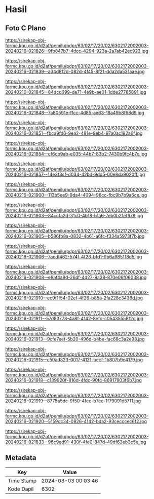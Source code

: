 # Hasil

## Foto C Plano

https://sirekap-obj-formc.kpu.go.id/d2af/pemilu/pdpr/63/02/17/20/02/6302172002003-20240216-021826--9fb847b7-4dcc-4294-923a-2a7ab42ec923.jpg

https://sirekap-obj-formc.kpu.go.id/d2af/pemilu/pdpr/63/02/17/20/02/6302172002003-20240216-021839--a34d8f2d-082d-4f45-8f21-dda2da531aae.jpg

https://sirekap-obj-formc.kpu.go.id/d2af/pemilu/pdpr/63/02/17/20/02/6302172002003-20240216-021845--84dcd699-de71-4e9b-ae01-1dde27785891.jpg

https://sirekap-obj-formc.kpu.go.id/d2af/pemilu/pdpr/63/02/17/20/02/6302172002003-20240216-021848--7a80591e-ffcc-4d85-ae63-18a49b8f68d9.jpg

https://sirekap-obj-formc.kpu.go.id/d2af/pemilu/pdpr/63/02/17/20/02/6302172002003-20240216-021851--fbca9fd6-9ea2-481e-9eb4-97a0ac192a6f.jpg

https://sirekap-obj-formc.kpu.go.id/d2af/pemilu/pdpr/63/02/17/20/02/6302172002003-20240216-021854--cf6cb9ab-e035-44b7-83b2-7430b9fc4b7c.jpg

https://sirekap-obj-formc.kpu.go.id/d2af/pemilu/pdpr/63/02/17/20/02/6302172002003-20240216-021857--14e3f3cf-d034-42bd-9dd5-00e8da9020ff.jpg

https://sirekap-obj-formc.kpu.go.id/d2af/pemilu/pdpr/63/02/17/20/02/6302172002003-20240216-021900--113b5ee9-9da4-4094-96cc-fbc9b7b9a6ce.jpg

https://sirekap-obj-formc.kpu.go.id/d2af/pemilu/pdpr/63/02/17/20/02/6302172002003-20240216-021903--84ccfa2d-31c0-4b18-b1a6-7eb0b21ef979.jpg

https://sirekap-obj-formc.kpu.go.id/d2af/pemilu/pdpr/63/02/17/20/02/6302172002003-20240216-021905--b586fb8a-0832-4b61-a6fc-f334a5973f7b.jpg

https://sirekap-obj-formc.kpu.go.id/d2af/pemilu/pdpr/63/02/17/20/02/6302172002003-20240216-021906--7acdf462-574f-4f26-bfd1-9b6a985118d5.jpg

https://sirekap-obj-formc.kpu.go.id/d2af/pemilu/pdpr/63/02/17/20/02/6302172002003-20240216-021908--e8af4a9d-26df-4d27-9a38-870e06f06038.jpg

https://sirekap-obj-formc.kpu.go.id/d2af/pemilu/pdpr/63/02/17/20/02/6302172002003-20240216-021910--ec9f1f54-02ef-4f26-b85a-2fa228c3436d.jpg

https://sirekap-obj-formc.kpu.go.id/d2af/pemilu/pdpr/63/02/17/20/02/6302172002003-20240216-021911--57d83778-4a8f-4142-8efc-c05435558f2d.jpg

https://sirekap-obj-formc.kpu.go.id/d2af/pemilu/pdpr/63/02/17/20/02/6302172002003-20240216-021913--9cfe7eef-5b20-496d-b4be-fac68c3a2e98.jpg

https://sirekap-obj-formc.kpu.go.id/d2af/pemilu/pdpr/63/02/17/20/02/6302172002003-20240216-021915--c50ad323-0017-4121-becf-1b807b9c4179.jpg

https://sirekap-obj-formc.kpu.go.id/d2af/pemilu/pdpr/63/02/17/20/02/6302172002003-20240216-021918--c189920f-816d-4fdc-90f4-86917903f6b7.jpg

https://sirekap-obj-formc.kpu.go.id/d2af/pemilu/pdpr/63/02/17/20/02/6302172002003-20240216-021919--8775a5dc-9f50-4fee-b7ee-1f79091d5711.jpg

https://sirekap-obj-formc.kpu.go.id/d2af/pemilu/pdpr/63/02/17/20/02/6302172002003-20240216-021920--5159dc34-0826-4142-bda2-93cecccec6f2.jpg

https://sirekap-obj-formc.kpu.go.id/d2af/pemilu/pdpr/63/02/17/20/02/6302172002003-20240216-021833--96c9ed91-430f-4fe0-847d-49df63eb3c5e.jpg


## Metadata

| Key        | Value               |
| ---------- | ------------------- |
| Time Stamp | 2024-03-03 00:03:46 |
| Kode Dapil | 6302                |



